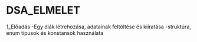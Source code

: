 # DSA_ELMELET
1_Előadás 
-Egy diák létrehozása, adatainak feltöltése és kiíratása
-struktúra, enum típusok és konstansok használata
